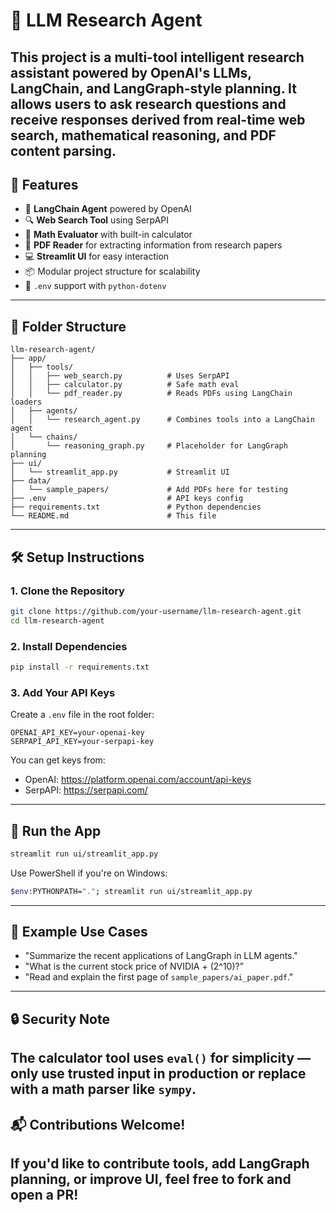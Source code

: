 # 🧠 LLM Research Agent
This project is a multi-tool intelligent research assistant powered by OpenAI's LLMs, LangChain, and LangGraph-style planning. It allows users to ask research questions and receive responses derived from real-time web search, mathematical reasoning, and PDF content parsing.
---
## 🚀 Features
- 🧠 **LangChain Agent** powered by OpenAI
- 🔍 **Web Search Tool** using SerpAPI
- 🧮 **Math Evaluator** with built-in calculator
- 📄 **PDF Reader** for extracting information from research papers
- 💻 **Streamlit UI** for easy interaction
- 📦 Modular project structure for scalability
- 🔐 `.env` support with `python-dotenv`
---
## 📁 Folder Structure
```
llm-research-agent/
├── app/
│   ├── tools/
│   │   ├── web_search.py          # Uses SerpAPI
│   │   ├── calculator.py          # Safe math eval
│   │   └── pdf_reader.py          # Reads PDFs using LangChain loaders
│   ├── agents/
│   │   └── research_agent.py      # Combines tools into a LangChain agent
│   └── chains/
│       └── reasoning_graph.py     # Placeholder for LangGraph planning
├── ui/
│   └── streamlit_app.py           # Streamlit UI
├── data/
│   └── sample_papers/             # Add PDFs here for testing
├── .env                           # API keys config
├── requirements.txt               # Python dependencies
└── README.md                      # This file
```
---
## 🛠️ Setup Instructions
### 1. Clone the Repository
```bash
git clone https://github.com/your-username/llm-research-agent.git
cd llm-research-agent
```
### 2. Install Dependencies
```bash
pip install -r requirements.txt
```
### 3. Add Your API Keys
Create a `.env` file in the root folder:
```env
OPENAI_API_KEY=your-openai-key
SERPAPI_API_KEY=your-serpapi-key
```
You can get keys from:
- OpenAI: https://platform.openai.com/account/api-keys
- SerpAPI: https://serpapi.com/
---
## 🚦 Run the App
```bash
streamlit run ui/streamlit_app.py
```
Use PowerShell if you're on Windows:
```bash
$env:PYTHONPATH="."; streamlit run ui/streamlit_app.py
```
---
## 🧪 Example Use Cases
- "Summarize the recent applications of LangGraph in LLM agents."
- "What is the current stock price of NVIDIA + (2^10)?”
- "Read and explain the first page of `sample_papers/ai_paper.pdf`."
---
## 🔒 Security Note
The calculator tool uses `eval()` for simplicity — **only use trusted input** in production or replace with a math parser like `sympy`.
---
## 📬 Contributions Welcome!
If you'd like to contribute tools, add LangGraph planning, or improve UI, feel free to fork and open a PR!
---
